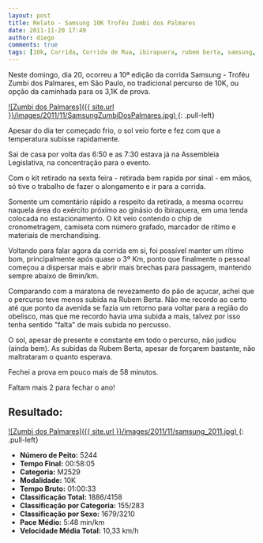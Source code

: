 ```yaml
---
layout: post
title: Relato - Samsung 10K Troféu Zumbi dos Palmares
date: 2011-11-20 17:49
author: diego
comments: true
tags: [10k, Corrida, Corrida de Rua, ibirapuera, rubem berta, samsung, zumbi dos palmares]
---
```

Neste domingo, dia 20, ocorreu a 10ª edição da corrida Samsung - Troféu Zumbi dos Palmares, em São Paulo, no tradicional percurso de 10K, ou opção da caminhada para os 3,1K de prova.

<a href="/images/2011/11/SamsungZumbiDosPalmares.jpg">
![Zumbi dos Palmares]({{ site.url }}/images/2011/11/SamsungZumbiDosPalmares.jpg)
</a>
{: .pull-left}

Apesar do dia ter começado frio, o sol veio forte e fez com que a temperatura subisse rapidamente.

Sai de casa por volta das 6:50 e as 7:30 estava já na Assembleia Legislativa, na concentração para o evento.

Com o kit retirado na sexta feira - retirada bem rapida por sinal - em mãos, só tive o trabalho de fazer o alongamento e ir para a corrida.

Somente um comentário rápido a respeito da retirada, a mesma ocorreu naquela área do exército próximo ao ginásio do ibirapuera, em uma tenda colocada no estacionamento. O kit veio contendo o chip de cronometragem, camiseta com número grafado, marcador de rítimo e materiais de merchandising.

Voltando para falar agora da corrida em si, foi possível manter um rítimo bom, principalmente após quase o 3º Km, ponto que finalmente o pessoal começou a dispersar mais e abrir mais brechas para passagem, mantendo sempre abaixo de 6min/km.

Comparando com a maratona de revezamento do pão de açucar, achei que o percurso teve menos subida na Rubem Berta. Não me recordo ao certo até que ponto da avenida se fazia um retorno para voltar para a região do obelisco, mas que me recordo havia uma subida a mais, talvez por isso tenha sentido "falta" de mais subida no percusso.

O sol, apesar de presente e constante em todo o percurso, não judiou (ainda bem). As subidas da Rubem Berta, apesar de forçarem bastante, não maltrataram o quanto esperava.

Fechei a prova em pouco mais de 58 minutos.

Faltam mais 2 para fechar o ano!

## Resultado:

<a href="/images/2011/11/samsung_2011_big.jpg">
![Zumbi dos Palmares]({{ site.url }}/images/2011/11/samsung_2011.jpg)
</a>
{: .pull-left}

* **Número de Peito:** 5244
* **Tempo Final:** 00:58:05
* **Categoria:** M2529
* **Modalidade:** 10K
* **Tempo Bruto:** 01:00:33
* **Classificação Total:** 1886/4158
* **Classificação por Categoria:** 155/283
* **Classificação por Sexo:** 1679/3210
* **Pace Médio:** 5:48 min/km
* **Velocidade Média Total:** 10,33 km/h




